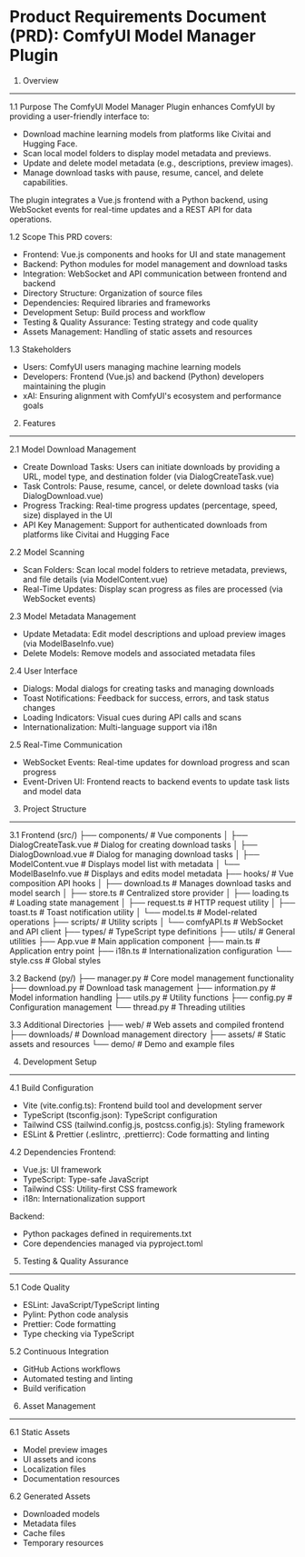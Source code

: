 Product Requirements Document (PRD): ComfyUI Model Manager Plugin
===============================================================

1. Overview
-----------

1.1 Purpose
The ComfyUI Model Manager Plugin enhances ComfyUI by providing a user-friendly interface to:
- Download machine learning models from platforms like Civitai and Hugging Face.
- Scan local model folders to display model metadata and previews.
- Update and delete model metadata (e.g., descriptions, preview images).
- Manage download tasks with pause, resume, cancel, and delete capabilities.

The plugin integrates a Vue.js frontend with a Python backend, using WebSocket events for real-time updates and a REST API for data operations.

1.2 Scope
This PRD covers:
- Frontend: Vue.js components and hooks for UI and state management
- Backend: Python modules for model management and download tasks
- Integration: WebSocket and API communication between frontend and backend
- Directory Structure: Organization of source files
- Dependencies: Required libraries and frameworks
- Development Setup: Build process and workflow
- Testing & Quality Assurance: Testing strategy and code quality
- Assets Management: Handling of static assets and resources

1.3 Stakeholders
- Users: ComfyUI users managing machine learning models
- Developers: Frontend (Vue.js) and backend (Python) developers maintaining the plugin
- xAI: Ensuring alignment with ComfyUI's ecosystem and performance goals

2. Features
-----------

2.1 Model Download Management
- Create Download Tasks: Users can initiate downloads by providing a URL, model type, and destination folder (via DialogCreateTask.vue)
- Task Controls: Pause, resume, cancel, or delete download tasks (via DialogDownload.vue)
- Progress Tracking: Real-time progress updates (percentage, speed, size) displayed in the UI
- API Key Management: Support for authenticated downloads from platforms like Civitai and Hugging Face

2.2 Model Scanning
- Scan Folders: Scan local model folders to retrieve metadata, previews, and file details (via ModelContent.vue)
- Real-Time Updates: Display scan progress as files are processed (via WebSocket events)

2.3 Model Metadata Management
- Update Metadata: Edit model descriptions and upload preview images (via ModelBaseInfo.vue)
- Delete Models: Remove models and associated metadata files

2.4 User Interface
- Dialogs: Modal dialogs for creating tasks and managing downloads
- Toast Notifications: Feedback for success, errors, and task status changes
- Loading Indicators: Visual cues during API calls and scans
- Internationalization: Multi-language support via i18n

2.5 Real-Time Communication
- WebSocket Events: Real-time updates for download progress and scan progress
- Event-Driven UI: Frontend reacts to backend events to update task lists and model data

3. Project Structure
-------------------

3.1 Frontend (src/)
├── components/               # Vue components
│   ├── DialogCreateTask.vue  # Dialog for creating download tasks
│   ├── DialogDownload.vue    # Dialog for managing download tasks
│   ├── ModelContent.vue      # Displays model list with metadata
│   └── ModelBaseInfo.vue     # Displays and edits model metadata
├── hooks/                    # Vue composition API hooks
│   ├── download.ts           # Manages download tasks and model search
│   ├── store.ts             # Centralized store provider
│   ├── loading.ts           # Loading state management
│   ├── request.ts           # HTTP request utility
│   ├── toast.ts             # Toast notification utility
│   └── model.ts             # Model-related operations
├── scripts/                  # Utility scripts
│   └── comfyAPI.ts          # WebSocket and API client
├── types/                    # TypeScript type definitions
├── utils/                    # General utilities
├── App.vue                   # Main application component
├── main.ts                   # Application entry point
├── i18n.ts                   # Internationalization configuration
└── style.css                # Global styles

3.2 Backend (py/)
├── manager.py               # Core model management functionality
├── download.py             # Download task management
├── information.py          # Model information handling
├── utils.py               # Utility functions
├── config.py              # Configuration management
└── thread.py              # Threading utilities

3.3 Additional Directories
├── web/                    # Web assets and compiled frontend
├── downloads/              # Download management directory
├── assets/                # Static assets and resources
└── demo/                  # Demo and example files

4. Development Setup
-------------------

4.1 Build Configuration
- Vite (vite.config.ts): Frontend build tool and development server
- TypeScript (tsconfig.json): TypeScript configuration
- Tailwind CSS (tailwind.config.js, postcss.config.js): Styling framework
- ESLint & Prettier (.eslintrc, .prettierrc): Code formatting and linting

4.2 Dependencies
Frontend:
- Vue.js: UI framework
- TypeScript: Type-safe JavaScript
- Tailwind CSS: Utility-first CSS framework
- i18n: Internationalization support

Backend:
- Python packages defined in requirements.txt
- Core dependencies managed via pyproject.toml

5. Testing & Quality Assurance
-----------------------------

5.1 Code Quality
- ESLint: JavaScript/TypeScript linting
- Pylint: Python code analysis
- Prettier: Code formatting
- Type checking via TypeScript

5.2 Continuous Integration
- GitHub Actions workflows
- Automated testing and linting
- Build verification

6. Asset Management
------------------

6.1 Static Assets
- Model preview images
- UI assets and icons
- Localization files
- Documentation resources

6.2 Generated Assets
- Downloaded models
- Metadata files
- Cache files
- Temporary resources
